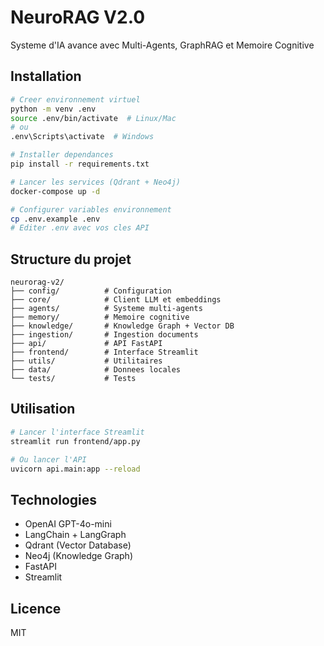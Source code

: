 # NeuroRAG V2.0

Systeme d'IA avance avec Multi-Agents, GraphRAG et Memoire Cognitive

## Installation
```bash
# Creer environnement virtuel
python -m venv .env
source .env/bin/activate  # Linux/Mac
# ou
.env\Scripts\activate  # Windows

# Installer dependances
pip install -r requirements.txt

# Lancer les services (Qdrant + Neo4j)
docker-compose up -d

# Configurer variables environnement
cp .env.example .env
# Editer .env avec vos cles API
```

## Structure du projet
```
neurorag-v2/
├── config/          # Configuration
├── core/            # Client LLM et embeddings
├── agents/          # Systeme multi-agents
├── memory/          # Memoire cognitive
├── knowledge/       # Knowledge Graph + Vector DB
├── ingestion/       # Ingestion documents
├── api/             # API FastAPI
├── frontend/        # Interface Streamlit
├── utils/           # Utilitaires
├── data/            # Donnees locales
└── tests/           # Tests
```

## Utilisation
```bash
# Lancer l'interface Streamlit
streamlit run frontend/app.py

# Ou lancer l'API
uvicorn api.main:app --reload
```

## Technologies

- OpenAI GPT-4o-mini
- LangChain + LangGraph
- Qdrant (Vector Database)
- Neo4j (Knowledge Graph)
- FastAPI
- Streamlit

## Licence

MIT
